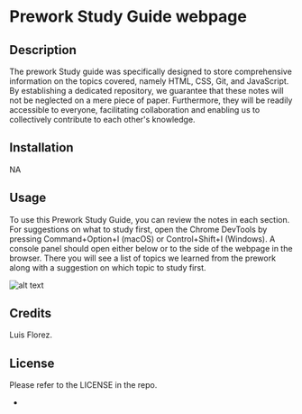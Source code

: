 # Prework Study Guide webpage
## Description


The prework Study guide was specifically designed to store comprehensive information on the topics covered, namely HTML, CSS, Git, and JavaScript. By establishing a dedicated repository, we guarantee that these notes will not be neglected on a mere piece of paper. Furthermore, they will be readily accessible to everyone, facilitating collaboration and enabling us to collectively contribute to each other's knowledge.

## Installation

NA

## Usage

To use this Prework Study Guide, you can review the notes in each section. For suggestions on what to study first, open the Chrome DevTools by pressing Command+Option+I (macOS) or Control+Shift+I (Windows). A console panel should open either below or to the side of the webpage in the browser. There you will see a list of topics we learned from the prework along with a suggestion on which topic to study first.

![alt text](assets/images/screenshot.png)

## Credits

Luis Florez.

## License

Please refer to the LICENSE in the repo.


-